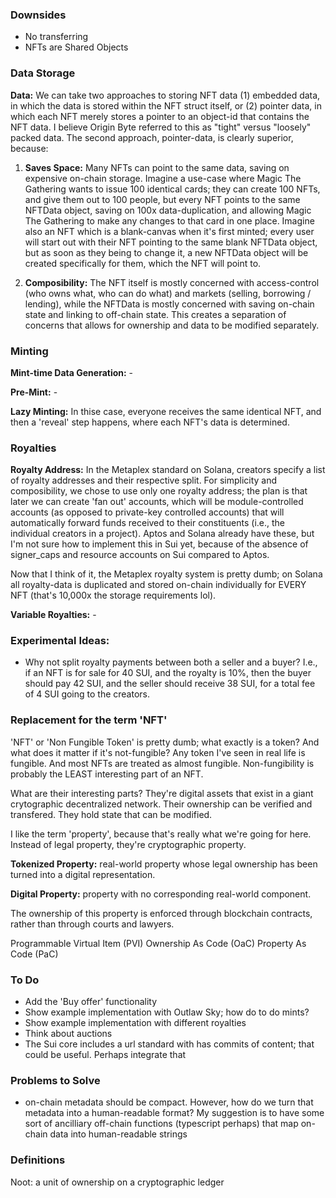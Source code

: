 ### Downsides

- No transferring
- NFTs are Shared Objects

### Data Storage

**Data:** We can take two approaches to storing NFT data (1) embedded data, in which the data is stored within the NFT struct itself, or (2) pointer data, in which each NFT merely stores a pointer to an object-id that contains the NFT data. I believe Origin Byte referred to this as "tight" versus "loosely" packed data. The second approach, pointer-data, is clearly superior, because:

1. **Saves Space:** Many NFTs can point to the same data, saving on expensive on-chain storage. Imagine a use-case where Magic The Gathering wants to issue 100 identical cards; they can create 100 NFTs, and give them out to 100 people, but every NFT points to the same NFTData object, saving on 100x data-duplication, and allowing Magic The Gathering to make any changes to that card in one place. Imagine also an NFT which is a blank-canvas when it's first minted; every user will start out with their NFT pointing to the same blank NFTData object, but as soon as they being to change it, a new NFTData object will be created specifically for them, which the NFT will point to.

2. **Composibility:** The NFT itself is mostly concerned with access-control (who owns what, who can do what) and markets (selling, borrowing / lending), while the NFTData is mostly concerned with saving on-chain state and linking to off-chain state. This creates a separation of concerns that allows for ownership and data to be modified separately.

### Minting

**Mint-time Data Generation:** -

**Pre-Mint:** -

**Lazy Minting:** In thise case, everyone receives the same identical NFT, and then a 'reveal' step happens, where each NFT's data is determined.

### Royalties

**Royalty Address:** In the Metaplex standard on Solana, creators specify a list of royalty addresses and their respective split. For simplicity and composibility, we chose to use only one royalty address; the plan is that later we can create 'fan out' accounts, which will be module-controlled accounts (as opposed to private-key controlled accounts) that will automatically forward funds received to their constituents (i.e., the individual creators in a project). Aptos and Solana already have these, but I'm not sure how to implement this in Sui yet, because of the absence of signer_caps and resource accounts on Sui compared to Aptos.

Now that I think of it, the Metaplex royalty system is pretty dumb; on Solana all royalty-data is duplicated and stored on-chain individually for EVERY NFT (that's 10,000x the storage requirements lol).

**Variable Royalties:** -

### Experimental Ideas:

- Why not split royalty payments between both a seller and a buyer? I.e., if an NFT is for sale for 40 SUI, and the royalty is 10%, then the buyer should pay 42 SUI, and the seller should receive 38 SUI, for a total fee of 4 SUI going to the creators.

### Replacement for the term 'NFT'

'NFT' or 'Non Fungible Token' is pretty dumb; what exactly is a token? And what does it matter if it's not-fungible? Any token I've seen in real life is fungible. And most NFTs are treated as almost fungible. Non-fungibility is probably the LEAST interesting part of an NFT.

What are their interesting parts? They're digital assets that exist in a giant crytographic decentralized network. Their ownership can be verified and transfered. They hold state that can be modified.

I like the term 'property', because that's really what we're going for here. Instead of legal property, they're cryptographic property.

**Tokenized Property:** real-world property whose legal ownership has been turned into a digital representation.

**Digital Property:** property with no corresponding real-world component.

The ownership of this property is enforced through blockchain contracts, rather than through courts and lawyers.

Programmable Virtual Item (PVI)
Ownership As Code (OaC)
Property As Code (PaC)

### To Do

- Add the 'Buy offer' functionality
- Show example implementation with Outlaw Sky; how do to do mints?
- Show example implementation with different royalties
- Think about auctions
- The Sui core includes a url standard with has commits of content; that could be useful. Perhaps integrate that

### Problems to Solve

- on-chain metadata should be compact. However, how do we turn that metadata into a human-readable format? My suggestion is to have some sort of ancilliary off-chain functions (typescript perhaps) that map on-chain data into human-readable strings

### Definitions

Noot: a unit of ownership on a cryptographic ledger
